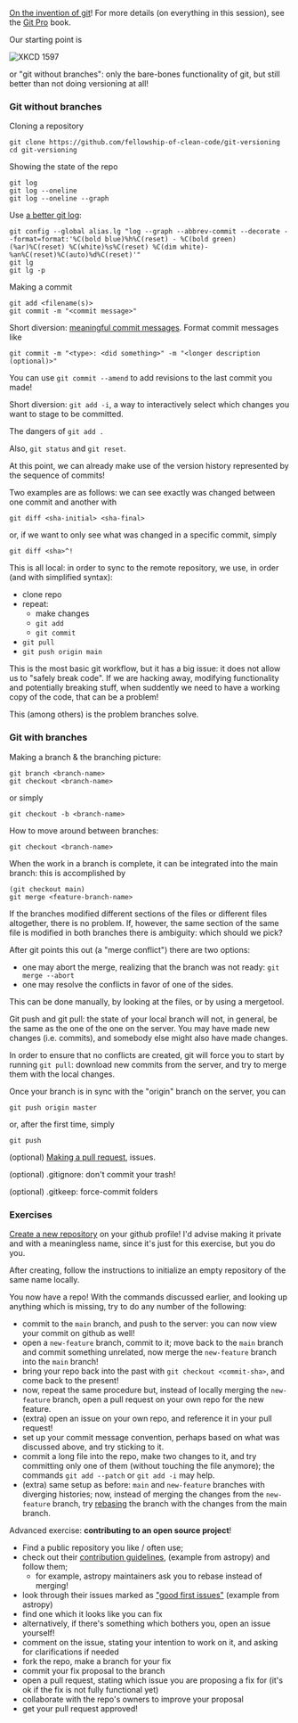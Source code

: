 [On the invention of git](https://www.git-scm.com/book/en/v2/Getting-Started-A-Short-History-of-Git)!
For more details (on everything in this session), 
see the [Git Pro](https://www.git-scm.com/book/en/v2) book.

Our starting point is 

![XKCD 1597](https://imgs.xkcd.com/comics/git_2x.png)

or "git without branches": only the bare-bones functionality of git, but still better than 
not doing versioning at all!

### Git without branches

Cloning a repository

```
git clone https://github.com/fellowship-of-clean-code/git-versioning
cd git-versioning
```

Showing the state of the repo

```
git log
git log --oneline
git log --oneline --graph
```

Use [a better git log](https://coderwall.com/p/euwpig/a-better-git-log):

```
git config --global alias.lg "log --graph --abbrev-commit --decorate --format=format:'%C(bold blue)%h%C(reset) - %C(bold green)(%ar)%C(reset) %C(white)%s%C(reset) %C(dim white)- %an%C(reset)%C(auto)%d%C(reset)'"
git lg
git lg -p
```

Making a commit

```
git add <filename(s)>
git commit -m "<commit message>"
```

Short diversion: [meaningful commit messages](https://www.conventionalcommits.org/en/v1.0.0/).
Format commit messages like 

```
git commit -m "<type>: <did something>" -m "<longer description (optional)>"
```

You can use `git commit --amend` to add revisions to the last commit 
you made! 

Short diversion: `git add -i`, a way to interactively select which changes you want 
to stage to be committed.

The dangers of `git add .`

Also, `git status` and `git reset`.

At this point, we can already make use of the version history represented
by the sequence of commits!

Two examples are as follows: we can see exactly was changed between one commit and
another with 

```
git diff <sha-initial> <sha-final>
```

or, if we want to only see what was changed in a specific commit, simply

```
git diff <sha>^!
```

This is all local: in order to sync to the remote repository, 
we use, in order (and with simplified syntax): 

- clone repo
- repeat:
    - make changes
    - `git add`
    - `git commit`
- `git pull`
- `git push origin main`

This is the most basic git workflow, but it has a big issue:
it does not allow us to "safely break code". 
If we are hacking away, modifying functionality and potentially breaking stuff, 
when suddently we need to have a working copy of the code, that can be a problem! 

This (among others) is the problem branches solve.

### Git with branches

Making a branch & the branching picture:

```
git branch <branch-name>
git checkout <branch-name>
```

or simply 

```
git checkout -b <branch-name>
```

How to move around between branches:

```
git checkout <branch-name>
```

When the work in a branch is complete, it can be integrated into the main branch: 
this is accomplished by 

```
(git checkout main)
git merge <feature-branch-name>
```

If the branches modified different sections of the files or different files altogether,
there is no problem.
If, however, the same section of the same file is modified in both branches 
there is ambiguity: which should we pick? 

After git points this out (a "merge conflict") there are two options: 

- one may abort the merge, realizing that the branch was not ready:
    `git merge --abort`
- one may resolve the conflicts in favor of one of the sides.

This can be done manually, by looking at the files, or by using a mergetool.

Git push and git pull:
the state of your local branch will not, in general, be the same as the one of the
one on the server. You may have made new changes (i.e. commits), and 
somebody else might also have made changes.

In order to ensure that no conflicts are created, git will force you to start by 
running `git pull`: download new commits from the server, and try to merge them 
with the local changes.

Once your branch is in sync with the "origin" branch on the server, you can 

```
git push origin master
```

or, after the first time, simply 

```
git push
```

(optional) [Making a pull request](https://docs.github.com/en/pull-requests/collaborating-with-pull-requests/proposing-changes-to-your-work-with-pull-requests/about-pull-requests), issues.

(optional) .gitignore: don't commit your trash!

(optional) .gitkeep: force-commit folders

### Exercises

[Create a new repository](https://github.com/new) on your github profile!
I'd advise making it private and with a meaningless name, since it's just for this exercise,
but you do you.

After creating, follow the instructions to initialize an empty repository of the same name 
locally. 

You now have a repo! With the commands discussed earlier, and looking up anything which is missing,
try to do any number of the following:

- commit to the `main` branch, and push to the server: you can now view your commit on github as well!
- open a `new-feature` branch, commit to it; 
    move back to the `main` branch and commit something unrelated, 
    now merge the `new-feature` branch into the `main` branch!
- bring your repo back into the past with `git checkout <commit-sha>`, and come back to the present!
- now, repeat the same procedure but, instead of locally merging the `new-feature` branch,
    open a pull request on your own repo for the new feature.
- (extra) open an issue on your own repo, and reference it in your pull request!
- set up your commit message convention, perhaps based on what was discussed above, and try sticking to it.
- commit a long file into the repo, 
    make two changes to it, and try committing only one of them (without touching the file anymore);
    the commands `git add --patch` or `git add -i` may help.
- (extra) same setup as before: `main` and `new-feature` branches with diverging histories;
    now, instead of merging the changes from the `new-feature` branch, try [rebasing](https://git-scm.com/book/en/v2/Git-Branching-Rebasing)
    the branch with the changes from the main branch.

Advanced exercise: **contributing to an open source project**!

- Find a public repository you like / often use;
- check out their [contribution guidelines](https://docs.astropy.org/en/latest/development/workflow/development_workflow.html),
    (example from astropy) and follow them;
    - for example, astropy maintainers ask you to rebase instead of merging!
- look through their issues marked as ["good first issues"](https://github.com/astropy/astropy/issues?q=is%3Aopen+is%3Aissue+label%3A%22good+first+issue%22) (example from astropy)
- find one which it looks like you can fix
- alternatively, if there's something which bothers you, open an issue yourself!
- comment on the issue, stating your intention to work on it, and asking for clarifications if needed 
- fork the repo, make a branch for your fix
- commit your fix proposal to the branch
- open a pull request, stating which issue you are proposing a fix for 
    (it's ok if the fix is not fully functional yet)
- collaborate with the repo's owners to improve your proposal
- get your pull request approved! 
